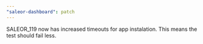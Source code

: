 ```yaml
---
"saleor-dashboard": patch
---
```


SALEOR_119 now has increased timeouts for app instalation. This means the test should fail less.
